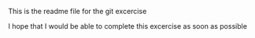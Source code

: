 This is the readme file for the git excercise

I hope that I would be able to complete this excercise as soon as possible
